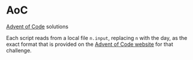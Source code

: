 # AoC
[Advent of Code][aoc] solutions

Each script reads from a local file `n.input`, replacing `n` with the day, as
the exact format that is provided on the [Advent of Code website][aoc] for that
challenge.

[aoc]: https://adventofcode.com
